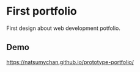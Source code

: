 # First portfolio

First design about web development potfolio.

## Demo
https://natsumychan.github.io/prototype-portfolio/